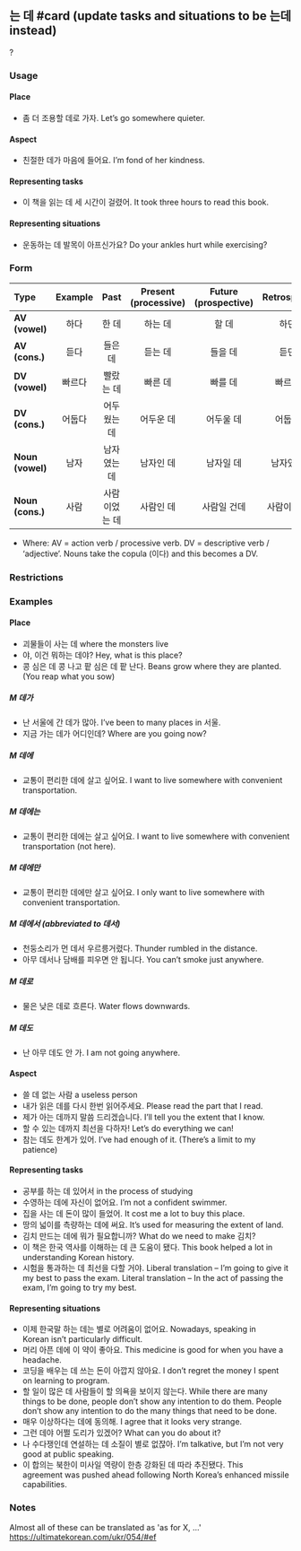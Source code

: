 ## 는 데 #card (update tasks and situations to be 는데 instead)
?
### Usage
#### Place
- 좀 더 조용할 데로 가자.
	Let’s go somewhere quieter.
#### Aspect
- 친절한 데가 마음에 들어요.
	I’m fond of her kindness.
#### Representing tasks
- 이 책을 읽는 데 세 시간이 걸렸어.
	It took three hours to read this book.
#### Representing situations
- 운동하는 데 발목이 아프신가요?
	Do your ankles hurt while exercising?
### Form
| Type | Example | Past | Present (processive) | Future (prospective) | Retrospective |
|:---|:---:|:---:|:---:|:---:|:---:|
| **AV (vowel)** | 하다 | 한 데 | 하는 데 | 할 데 | 하던 데 |
| **AV (cons.)** | 듣다 | 들은 데 | 듣는 데 | 들을 데 | 듣던 데 |
| **DV (vowel)** | 빠르다 | 빨랐는 데 | 빠른 데 | 빠를 데 | 빠르던 데 |
| **DV (cons.)** | 어둡다 | 어두웠는 데 | 어두운 데 | 어두울 데 | 어둡던 데 |
| **Noun (vowel)** | 남자 | 남자였는 데 | 남자인 데 | 남자일 데 | 남자였던 데 |
| **Noun (cons.)** | 사람 | 사람이었는 데 | 사람인 데 | 사람일 건데 | 사람이였던 데 |
- Where:
	AV = action verb / processive verb.
	DV = descriptive verb / ‘adjective’.
	Nouns take the copula (이다) and this becomes a DV.
### Restrictions
### Examples
#### Place
- 괴물들이 사는 데
	where the monsters live
- 야, 이건 뭐하는 데야?
	Hey, what is this place?
- 콩 심은 데 콩 나고 팥 심은 데 팥 난다.
	Beans grow where they are planted.
	(You reap what you sow)
##### **M 데가**
- 난 서울에 간 데가 많아.
	I’ve been to many places in 서울.
- 지금 가는 데가 어디인데?
	Where are you going now?
##### **M 데에**
- 교통이 편리한 데에 살고 싶어요.
	I want to live somewhere with convenient transportation.
##### **M 데에는**
- 교통이 편리한 데에는 살고 싶어요.
	I want to live somewhere with convenient transportation (not here).
##### **M 데에만**
- 교통이 편리한 데에만 살고 싶어요.
	I only want to live somewhere with convenient transportation.
##### **M 데에서** (abbreviated to 데서)
- 천둥소리가 먼 데서 우르릉거렸다.
	Thunder rumbled in the distance.
- 아무 데서나 담배를 피우면 안 됩니다.
	You can’t smoke just anywhere.
##### **M 데로**
- 물은 낮은 데로 흐른다.
	Water flows downwards.
##### **M 데도**
- 난 아무 데도 안 가.
	I am not going anywhere.
#### Aspect
- 쓸 데 없는 사람
	a useless person
- 내가 읽은 데를 다시 한번 읽어주세요.
	Please read the part that I read.
- 제가 아는 데까지 말씀 드리겠습니다.
	I’ll tell you the extent that I know.
- 할 수 있는 데까지 최선을 다하자!
	Let’s do everything we can!
- 참는 데도 한계가 있어.
	I’ve had enough of it.
	(There’s a limit to my patience)
#### Representing tasks
- 공부를 하는 데 있어서
	in the process of studying
- 수영하는 데에 자신이 없어요.
	I’m not a confident swimmer.
- 집을 사는 데 돈이 많이 들었어.
	It cost me a lot to buy this place.
- 땅의 넓이를 측량하는 데에 써요.
	It’s used for measuring the extent of land.
- 김치 만드는 데에 뭐가 필요합니까?
	What do we need to make 김치?
- 이 책은 한국 역사를 이해하는 데 큰 도움이 됐다.
	This book helped a lot in understanding Korean history.
- 시험을 통과하는 데 최선을 다할 거야.
	Liberal translation – I’m going to give it my best to pass the exam.
	Literal translation – In the act of passing the exam, I’m going to try my best.
#### Representing situations
- 이제 한국말 하는 데는 별로 어려움이 없어요.
	Nowadays, speaking in Korean isn’t particularly difficult.
- 머리 아픈 데에 이 약이 좋아요.
	This medicine is good for when you have a headache.
- 코딩을 배우는 데 쓰는 돈이 아깝지 않아요.
	I don’t regret the money I spent on learning to program.
- 할 일이 많은 데 사람들이 할 의욕을 보이지 않는다.
	While there are many things to be done, people don’t show any intention to do them.
	People don’t show any intention to do the many things that need to be done.
- 매우 이상하다는 데에 동의해.
	I agree that it looks very strange.
- 그런 데야 어쩔 도리가 있겠어?
	What can you do about it?
- 나 수다쟁인데 연설하는 데 소질이 별로 없잖아.
	I’m talkative, but I’m not very good at public speaking.
- 이 합의는 북한이 미사일 역량이 한층 강화된 데 따라 추진됐다.
	This agreement was pushed ahead following North Korea’s enhanced missile capabilities.
### Notes
Almost all of these can be translated as 'as for X, ...'
https://ultimatekorean.com/ukr/054/#ef
<!--SR:!2024-10-05,31,270-->

